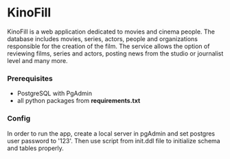 # KinoFill
KinoFill is a web application dedicated to movies and cinema people. The database
includes movies, series, actors, people and organizations responsible for the
creation of the film. The service allows the option of reviewing films, series and actors, posting news from the studio or journalist level and many more.

### Prerequisites
- PostgreSQL with PgAdmin
- all python packages from **requirements.txt**

### Config
In order to run the app, create a local server in pgAdmin and set postgres user password to '123'. Then use script from init.ddl file to initialize schema and tables properly.
